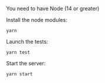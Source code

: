 You need to have Node (14 or greater)

Install the node modules:

    yarn

Launch the tests:

    yarn test

Start the server:

    yarn start
